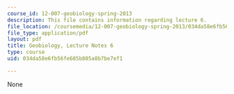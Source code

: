 ```yaml
---
course_id: 12-007-geobiology-spring-2013
description: This file contains information regarding lecture 6.
file_location: /coursemedia/12-007-geobiology-spring-2013/034da58e6fb56fe605b805a8b7be7ef1_MIT12_007S13_Lec6.pdf
file_type: application/pdf
layout: pdf
title: Geobiology, Lecture Notes 6
type: course
uid: 034da58e6fb56fe605b805a8b7be7ef1

---
```

None